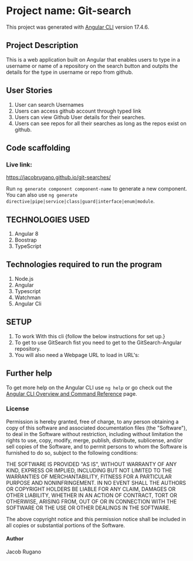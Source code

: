 # Project name: Git-search

This project was generated with [Angular CLI](https://github.com/angular/angular-cli) version 17.4.6.

## Project Description
This is a web application built on Angular that enables users to type in a username or name of a repository on the search button and outpits the details for the type in username or repo from github.


## User Stories
1) User can search Usernames
2) Users can access github account through typed link
3) Users can view Github User details for their searches.
4) Users can see repos for all their searches as long as the repos exist on github.

## Code scaffolding

### Live link:

https://jacobrugano.github.io/git-searches/

Run `ng generate component component-name` to generate a new component. You can also use `ng generate directive|pipe|service|class|guard|interface|enum|module`.

## TECHNOLOGIES USED
1) Angular 8
2) Boostrap
3) TypeScript


## Technologies required to run the program
1) Node.js
2) Angular 
3) Typescript
4) Watchman
5) Angular Cli


## SETUP
1) To work With this cli {follow the below instructions for set up.}
2) To get to use GitSearch fist you need to get to the GitSearch-Angular repository.
3) You will also need a Webpage URL to load in URL's:




## Further help

To get more help on the Angular CLI use `ng help` or go check out the [Angular CLI Overview and Command Reference](https://angular.io/cli) page.

### License
Permission is hereby granted, free of charge, to any person obtaining a copy of this software and associated documentation files (the "Software"), to deal in the Software without restriction, including without limitation the rights to use, copy, modify, merge, publish, distribute, sublicense, and/or sell copies of the Software, and to permit persons to whom the Software is furnished to do so, subject to the following conditions:

THE SOFTWARE IS PROVIDED "AS IS", WITHOUT WARRANTY OF ANY KIND, EXPRESS OR IMPLIED, INCLUDING BUT NOT LIMITED TO THE WARRANTIES OF MERCHANTABILITY, FITNESS FOR A PARTICULAR PURPOSE AND NONINFRINGEMENT. IN NO EVENT SHALL THE AUTHORS OR COPYRIGHT HOLDERS BE LIABLE FOR ANY CLAIM, DAMAGES OR OTHER LIABILITY, WHETHER IN AN ACTION OF CONTRACT, TORT OR OTHERWISE, ARISING FROM, OUT OF OR IN CONNECTION WITH THE SOFTWARE OR THE USE OR OTHER DEALINGS IN THE SOFTWARE.

The above copyright notice and this permission notice shall be included in all copies or substantial portions of the Software.
#### Author
Jacob Rugano

